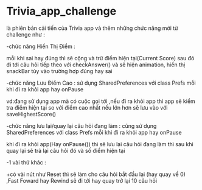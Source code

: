 # Trivia_app_challenge
là phiên bản cải tiến của Trivia app và thêm những chức năng mới từ challenge như :

-chức năng Hiển Thị Điểm :

mỗi khi sai hay đúng thì sẽ cộng và trừ điểm hiện tại(Current Score) sau đó đi tới câu hỏi tiếp theo với checkAnswer()
và sẽ hiện animation, hiển thị snackBar tùy vào trường hợp đúng hay sai

-chức năng Lưu Điểm Cao : sử dụng SharedPreferences với class Prefs mỗi khi đi ra khỏi app hay onPause 

vd:đang sử dụng app mà có cuộc gọi tới ,nếu đi ra khỏi app thì app sẽ kiểm tra điểm hiện tại so với điểm cao nhất nếu lớn hơn sẽ lưu vào với saveHighestScore()

-chức năng lưu lại/quay lại câu hỏi đang làm : cũng sử dụng SharedPreferences với class Prefs mỗi khi đi ra khỏi app hay onPause 

khi đi ra khỏi app(Hay onPause()) thì sẽ lưu lại câu hỏi đang làm thì sau khi quay lại sẽ trả lại câu hỏi đó và số điểm hiện tại

-1 vài thứ khác :

+có vài nút như Reset thì sẽ làm cho câu hỏi bắt đầu lại (hay quay về 0) ,Fast Foward hay Rewind sẽ đi tới hay quay trở lại 10 câu hỏi
